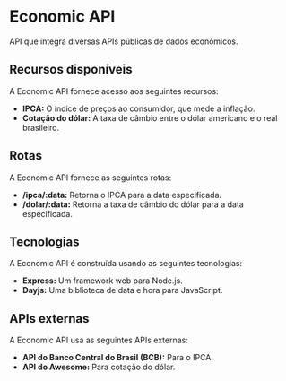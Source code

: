 # Economic API

API que integra diversas APIs públicas de dados econômicos.

## Recursos disponíveis

A Economic API fornece acesso aos seguintes recursos:

* **IPCA:** O índice de preços ao consumidor, que mede a inflação.
* **Cotação do dólar:** A taxa de câmbio entre o dólar americano e o real brasileiro.

## Rotas

A Economic API fornece as seguintes rotas:

* **/ipca/:data:** Retorna o IPCA para a data especificada.
* **/dolar/:data:** Retorna a taxa de câmbio do dólar para a data especificada.

## Tecnologias

A Economic API é construída usando as seguintes tecnologias:

* **Express:** Um framework web para Node.js.
* **Dayjs:** Uma biblioteca de data e hora para JavaScript.

## APIs externas

A Economic API usa as seguintes APIs externas:

* **API do Banco Central do Brasil (BCB):** Para o IPCA.
* **API do Awesome:** Para cotação do dólar.